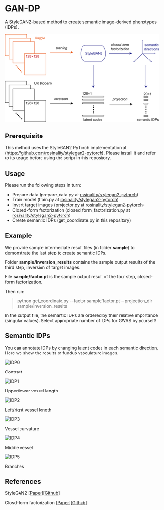 # GAN-DP
A StyleGAN2-based method to create semantic image-derived phenotypes (IDPs).

![Workflow](doc/workflow.png)
## Prerequisite
This method uses the StyleGAN2 PyTorch implementation at (https://github.com/rosinality/stylegan2-pytorch). Please install it and refer to its usage before using the script in this repository.
## Usage
Please run the following steps in turn:
* Prepare data (prepare_data.py at [rosinality/stylegan2-pytorch](https://github.com/rosinality/stylegan2-pytorch))
* Train model (train.py at [rosinality/stylegan2-pytorch](https://github.com/rosinality/stylegan2-pytorch))
* Invert target images (projector.py at [rosinality/stylegan2-pytorch](https://github.com/rosinality/stylegan2-pytorch))
* Closed-form factorization (closed_form_factorization.py at [rosinality/stylegan2-pytorch](https://github.com/rosinality/stylegan2-pytorch))
* Create semantic IDPs (get_coordinate.py in this repository)
## Example
We provide sample intermediate result files (in folder **sample**) to demonstrate the last step to create semantic IDPs.

Folder **sample/inversion_results** contains the sample output results of the third step, inversion of target images.

File **sample/factor.pt** is the sample output result of the four step, closed-form factorization.

Then run:
> python get_coordinate.py --factor sample/factor.pt --projection_dir sample/inversion_results

In the output file, the semantic IDPs are ordered by their relative importance (singular values). Select appropriate number of IDPs for GWAS by yourself!
## Semantic IDPs
You can annotate IDPs by changing latent codes in each semantic direction. Here we show the results of fundus vasculature images.

![IDP0](doc/semantic_direction_0.gif)

Contrast

![IDP1](doc/semantic_direction_1.gif)

Upper/lower vessel length

![IDP2](doc/semantic_direction_2.gif)

Left/right vessel length

![IDP3](doc/semantic_direction_3.gif)

Vessel curvature

![IDP4](doc/semantic_direction_4.gif)

Middle vessel

![IDP5](doc/semantic_direction_5.gif)

Branches
## References
StyleGAN2 [[Paper](https://arxiv.org/abs/1912.04958)][[Github](https://github.com/NVlabs/stylegan2)]

Closd-form factorization [[Paper](https://arxiv.org/abs/2007.06600)][[Github](https://github.com/genforce/sefa)]